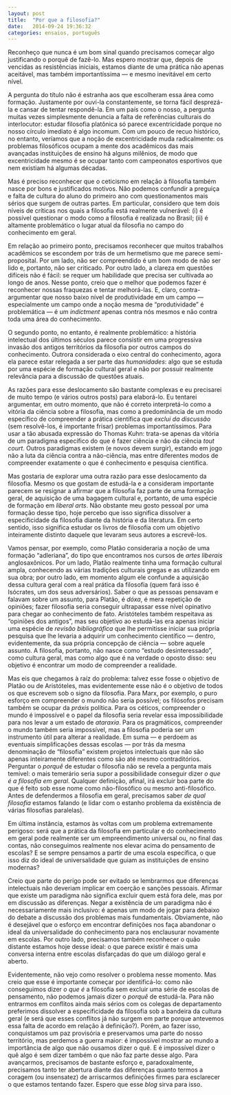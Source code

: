 ```yaml
---
layout: post
title:  "Por que a filosofia?"
date:   2014-09-24 19:36:32
categories: ensaios, português
---
```

Reconheço que nunca é um bom sinal quando precisamos começar algo justificando o porquê de fazê-lo. Mas espero mostrar que, depois de vencidas as resistências iniciais, estamos diante de uma prática não apenas aceitável, mas também importantíssima — e mesmo inevitável em certo nível.

A pergunta do título não é estranha aos que escolheram essa área como formação. Justamente por ouví-la constantemente, se torna fácil desprezá-la e cansar de tentar respondê-la. Em um país como o nosso, a pergunta muitas vezes simplesmente denuncia a falta de referências culturais do interlocutor: estudar filosofia platônica só parece excentricidade porque no nosso círculo imediato é algo incomum. Com um pouco de recuo histórico, no entanto, veríamos que a noção de excentricidade muda radicalmente: os problemas filosóficos ocupam a mente dos acadêmicos das mais avançadas instituições de ensino há alguns milênios, de modo que excentricidade mesmo é se ocupar tanto com campeonatos esportivos que nem existiam há algumas décadas.

Mas é preciso reconhecer que o ceticismo em relação à filosofia também nasce por bons e justificados motivos. Não podemos confundir a preguiça e falta de cultura do aluno do primeiro ano com questionamentos mais sérios que surgem de outras partes. Em particular, considero que tem dois níveis de críticas nos quais a filosofia está realmente vulnerável: (i) é possível questionar o modo como a filosofia é realizada no Brasil; (ii) é altamente problemático o lugar atual da filosofia no campo do conhecimento em geral.

Em relação ao primeiro ponto, precisamos reconhecer que muitos trabalhos acadêmicos se escondem por trás de um hermetismo que me parece semi-proposital. Por um lado, não ser compreendido é um bom modo de não ser lido e, portanto, não ser criticado. Por outro lado, a clareza em questões difíceis não é fácil: se requer um habilidade que precisa ser cultivada ao longo de anos. Nesse ponto, creio que o melhor que podemos fazer é reconhecer nossas fraquezas e tentar melhorá-las. E, claro, contra-argumentar que nosso baixo nível de produtividade em um campo — especialmente um campo onde a noção mesma de “produtividade” é problemática — é um _indictment_ apenas contra nós mesmos e não contra toda uma área do conhecimento.

O segundo ponto, no entanto, é realmente problemático: a história intelectual dos últimos séculos parece consistir em uma progressiva invasão dos antigos territórios da filosofia por outros campos do conhecimento. Outrora considerada o eixo central do conhecimento, agora ela parece estar relegada a ser parte das _humanidades_: algo que se estuda por uma espécie de formação cultural geral e não por possuir realmente relevância para a discussão de questões atuais.

As razões para esse deslocamento são bastante complexas e eu precisarei de muito tempo (e vários outros posts) para elaborá-lo. Eu tentarei argumentar, em outro momento, que não é correto interpretá-lo como a vitória da ciência sobre a filosofia, mas como a predominância de um modo específico de compreender a prática científica que _exclui da discussão_ (sem resolvê-los, é importante frisar) problemas importantíssimos. Para usar a tão abusada expressão do Thomas Kuhn: trata-se apenas da vitória de um paradigma específico do que é fazer ciência e não da ciência _tout court_. Outros paradigmas existem (e novos devem surgir), estando em jogo não a luta da ciência contra a não-ciência, mas entre diferentes modos de compreender exatamente o que é conhecimento e pesquisa científica.

Mas gostaria de explorar uma outra razão para esse deslocamento da filosofia. Mesmo os que gostam de estudá-la e a consideram importante parecem se resignar a afirmar que a filosofia faz parte de uma formação geral, de aquisição de uma bagagem cultural e, portanto, de uma espécie de formação em _liberal arts_. Não obstante meu gosto pessoal por uma formação desse tipo, hoje percebo que isso significa dissolver a especificidade da filosofia diante da história e da literatura. Em certo sentido, isso significa estudar os livros de filosofia com um objetivo inteiramente distinto daquele que levaram seus autores a escrevê-los.

Vamos pensar, por exemplo, como Platão consideraria a noção de uma formação “adleriana”, do tipo que encontramos nos cursos de _artes liberais_ anglosaxônicos. Por um lado, Platão realmente tinha uma formação cultural ampla, conhecendo as várias tradições culturais gregas e as utilizando em sua obra; por outro lado, em momento algum ele confunde a aquisição dessa cultura geral com a real prática da filosofia (quem fará isso é Isócrates, um dos seus adversários). Saber o que as pessoas pensavam e falavam sobre um assunto, para Platão, é _dóxa_, é mera repetição de opiniões; fazer filosofia seria conseguir ultrapassar esse nível opinativo para chegar ao conhecimento de fato. Aristóteles também respeitava as “opiniões dos antigos”, mas seu objetivo ao estudá-las era apenas iniciar uma espécie de _revisão bibliográfica_ que lhe permitisse iniciar sua própria pesquisa que lhe levaria a adquirir um conhecimento científico — dentro, evidentemente, da sua própria concepção de ciência — sobre aquele assunto. A filosofia, portanto, não nasce como “estudo desinteressado”, como cultura geral, mas como algo que é na verdade o oposto disso: seu objetivo é encontrar um modo de compreender a realidade.

Mas eis que chegamos à raíz do problema: talvez esse fosse o objetivo de Platão ou de Aristóteles, mas evidentemente esse não é o objetivo de todos os que escrevem sob o signo da filosofia. Para Marx, por exemplo, o puro esforço em compreender o mundo não seria possível; os filósofos precisam também se ocupar da _práxis_ política. Para os céticos, compreender o mundo é impossível e o papel da filosofia seria revelar essa impossibilidade para nos levar a um estado de _ataraxia_. Para os pragmáticos, compreender o mundo também seria impossível, mas a filosofia poderia ser um instrumento útil para alterar a realidade. Em suma — e perdoem as eventuais simplificações dessas escolas — por trás da mesma denominação de “filosofia” existem projetos intelectuais que não são apenas inteiramente diferentes como são até mesmo contraditórios. Perguntar o _porquê_ de estudar o filosofia não se revela a pergunta mais temível: o mais temerário seria supor a possibilidade conseguir dizer _o que é a filosofia em geral_. Qualquer definição, afinal, irá excluir boa parte do que é feito sob esse nome como não-filosófico ou mesmo anti-filosófico. Antes de defendermos a filosofia em geral, precisamos saber _de qual filosofia_ estamos falando (e lidar com o estanho problema da existência de várias filosofias paralelas).

Em última instância, estamos às voltas com um problema extremamente perigoso: será que a prática da filosofia em particular e do conhecimento em geral pode realmente ser um empreendimento universal ou, no final das contas, não conseguimos realmente nos elevar acima do pensamento de escolas? E se sempre pensamos a partir de uma escola específica, o que isso diz do ideal de universalidade que guiam as instituições de ensino modernas?

Creio que parte do perigo pode ser evitado se lembrarmos que diferenças intelectuais não deveriam implicar em coerção e sanções pessoais. Afirmar que existe um paradigma não significa excluir quem está fora dele, mas por em discussão as diferenças. Negar a existência de um paradigma não é necessariamente mais inclusivo: é apenas um modo de jogar para debaixo do debate a discussão dos problemas mais fundamentais. Obviamente, não é desejável que o esforço em encontrar definições nos faça abandonar o ideal da universalidade do conhecimento para nos enclausurar novamente em escolas. Por outro lado, precisamos também reconhecer o quão distante estamos hoje desse ideal: o que parece existir é mais uma conversa interna entre escolas disfarçadas do que um diálogo geral e aberto.

Evidentemente, não vejo como resolver o problema nesse momento. Mas creio que esse é importante começar por identificá-lo: como não conseguimos dizer _o que é_ a filosofia sem excluir uma série de escolas de pensamento, não podemos jamais dizer o _porquê_ de estudá-la. Para não entrarmos em conflitos ainda mais sérios com os colegas de departamento preferimos dissolver a especificidade da filosofia sob a bandeira da cultura geral (e será que esses conflitos já não surgem em parte porque antevemos essa falta de acordo em relação à definição?). Porém, ao fazer isso, conquistamos um paz provisória e preservamos uma parte do nosso território, mas perdemos a guerra maior: é impossível mostrar ao mundo a importância de algo que não ousamos dizer o quê. E é impossível dizer o quê algo é sem dizer também o que não faz parte desse algo. Para avançarmos, precisamos de bastante esforço e, paradoxalmente, precisamos tanto ter abertura diante das diferenças quanto termos a coragem (ou insensatez) de arriscarmos definições firmes para esclarecer o que estamos tentando fazer.  Espero que esse _blog_ sirva para isso.